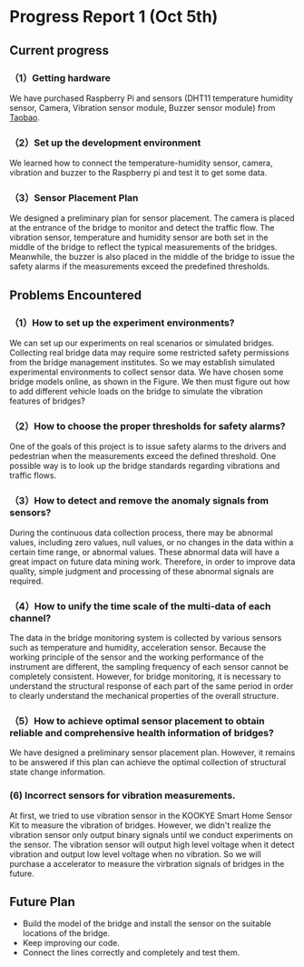 # Progress Report 1 (Oct 5th)


## Current progress

### （1）Getting hardware
We have purchased Raspberry Pi and sensors (DHT11 temperature humidity sensor, Camera, Vibration sensor module, Buzzer sensor module) from [Taobao](https://www.taobao.com/).

### （2）Set up the development environment
We learned how to connect the temperature-humidity sensor, camera, vibration and buzzer to the Raspberry pi and test it to get some data.

### （3）Sensor Placement Plan
We designed a preliminary plan for sensor placement. The camera is placed at the entrance of the bridge to monitor and detect the traffic flow. The vibration sensor, temperature and humidity sensor are both set in the middle of the bridge to reflect the typical measurements of the bridges. Meanwhile, the buzzer is also placed in the middle of the bridge to issue the safety alarms if the measurements exceed the predefined thresholds.

## Problems Encountered

### （1）How to set up the experiment environments?
We can set up our experiments on real scenarios or simulated bridges. Collecting real bridge data may require some restricted safety permissions from the bridge management institutes. So we may establish simulated experimental environments to collect sensor data. We have chosen some bridge models online, as shown in the Figure. We then must figure out how to add different vehicle loads on the bridge to simulate the vibration features of bridges?

### （2）How to choose the proper thresholds for safety alarms?
One of the goals of this project is to issue safety alarms to the drivers and pedestrian when the measurements exceed the defined threshold. One possible way is to look up the bridge standards regarding vibrations and traffic flows.

### （3）How to detect and remove the anomaly signals from sensors?
During the continuous data collection process, there may be abnormal values, including zero values, null values, or no changes in the data within a certain time range, or abnormal values. These abnormal data will have a great impact on future data mining work. Therefore, in order to improve data quality, simple judgment and processing of these abnormal signals are required.

### （4）How to unify the time scale of the multi-data of each channel?
The data in the bridge monitoring system is collected by various sensors such as temperature and humidity, acceleration sensor. Because the working principle of the sensor and the working performance of the instrument are different, the sampling frequency of each sensor cannot be completely consistent. However, for bridge monitoring, it is necessary to understand the structural response of each part of the same period in order to clearly understand the mechanical properties of the overall structure.

### （5）How to achieve optimal sensor placement to obtain reliable and comprehensive health information of bridges?
We have designed a preliminary sensor placement plan. However, it remains to be answered if this plan can achieve the optimal collection of structural state change information.

###  (6) Incorrect sensors for vibration measurements.
At first, we tried to use vibration sensor in the KOOKYE Smart Home Sensor Kit to measure the vibration of bridges. However, we didn't realize the vibration sensor only output binary signals until we conduct experiments on the sensor. The vibration sensor will output high level voltage when it detect vibration and output low level voltage when no vibration. So we will purchase a accelerator to measure the virbration signals of bridges in the future.

## Future Plan
- Build the model of the bridge and install the sensor on the suitable locations of the bridge.
- Keep improving our code.
- Connect the lines correctly and completely and test them.
